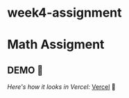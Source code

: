 # week4-assignment

# Math Assigment

## DEMO :pushpin:

 *Here's how it looks in Vercel:* [Vercel](https://math-assigment.vercel.app/) :triangular_ruler:
